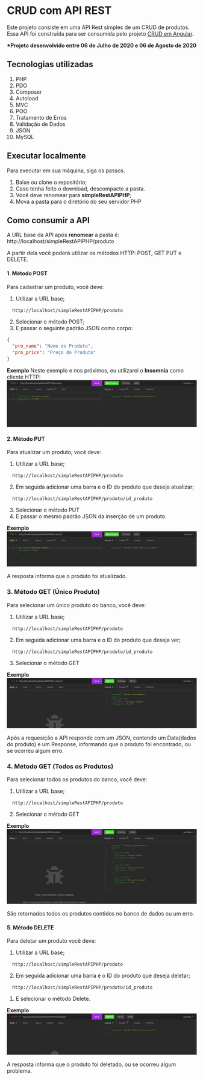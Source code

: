 # CRUD com API REST

Este projeto consiste em uma API Rest simples de um CRUD de produtos. Essa API foi construída para ser consumida pelo projeto [CRUD em Angular](https://github.com/LucasLevyOB/front_end--project--simple_angular_crud).

**\*Projeto desenvolvido entre 06 de Julho de 2020 e 06 de Agosto de 2020**

## Tecnologias utilizadas

1. PHP
2. PDO
3. Composer
4. Autoload
5. MVC
6. POO
7. Tratamento de Erros
8. Validação de Dados
9. JSON
10. MySQL

## Executar localmente

Para executar em sua máquina, siga os passos.

1. Baixe ou clone o repositório;
2. Caso tenha feito o download, descompacte a pasta.
3. Você deve renomear para **simpleRestAPIPHP**;
4. Mova a pasta para o diretório do seu servidor PHP

## Como consumir a API

A URL base da API após **renomear** a pasta é: http://localhost/simpleRestAPIPHP/produto

A partir dela você poderá utilizar os métodos HTTP: POST, GET PUT e DELETE.

#### 1. Método POST

Para cadastrar um produto, você deve:

1. Utilizar a URL base;

```url
  http://localhost/simpleRestAPIPHP/produto
```

2. Selecionar o método POST;
3. E passar o seguinte padrão JSON como corpo:

```json
{
  "pro_name": "Nome do Produto",
  "pro_price": "Preço do Produto"
}
```

**Exemplo**
Neste exemplo e nos próximos, eu utilizarei o **Insomnia** como cliente HTTP:
![Cadastro de um produto](imgs_readme/cadastro_de_produto.png)

#### 2. Método PUT

Para atualizar um produto, você deve:

1. Utilizar a URL base;

```url
  http://localhost/simpleRestAPIPHP/produto
```

2. Em seguida adicionar uma barra e o ID do produto que deseja atualizar;

```url
  http://localhost/simpleRestAPIPHP/produto/id_produto
```

3. Selecionar o método PUT
4. E passar o mesmo padrão JSON da inserção de um produto.

**Exemplo**
![Atualização de um produto](imgs_readme/atualizacao_de_produto.png)

A resposta informa que o produto foi atualizado.

### 3. Método GET (Único Produto)

Para selecionar um único produto do banco, você deve:

1. Utilizar a URL base;

```url
  http://localhost/simpleRestAPIPHP/produto
```

2. Em seguida adicionar uma barra e o ID do produto que deseja ver;

```url
  http://localhost/simpleRestAPIPHP/produto/id_produto
```

3. Selecionar o método GET

**Exemplo**
![Trazendo do banco um produto](imgs_readme/pegar_um_produto.png)

Após a requesição a API responde com um JSON, contendo um Data(dados do produto) e um Response, informando que o produto foi encontrado, ou se ocorreu algum erro.

### 4. Método GET (Todos os Produtos)

Para selecionar todos os produtos do banco, você deve:

1. Utilizar a URL base;

```url
  http://localhost/simpleRestAPIPHP/produto
```

2. Selecionar o método GET

**Exemplo**
![Selecionar todos os produtos do banco](imgs_readme/pegar_todos_os_produtos.png)

São retornados todos os produtos contidos no banco de dados ou um erro.

#### 5. Método DELETE

Para deletar um produto você deve:

1. Utilizar a URL base;

```url
  http://localhost/simpleRestAPIPHP/produto
```

2. Em seguida adicionar uma barra e o ID do produto que deseja deletar;

```url
  http://localhost/simpleRestAPIPHP/produto/id_produto
```

1. E selecionar o método Delete.

**Exemplo**
![Deletar um produto](imgs_readme/deletar_produto.png)

A resposta informa que o produto foi deletado, ou se ocorreu algum problema.
